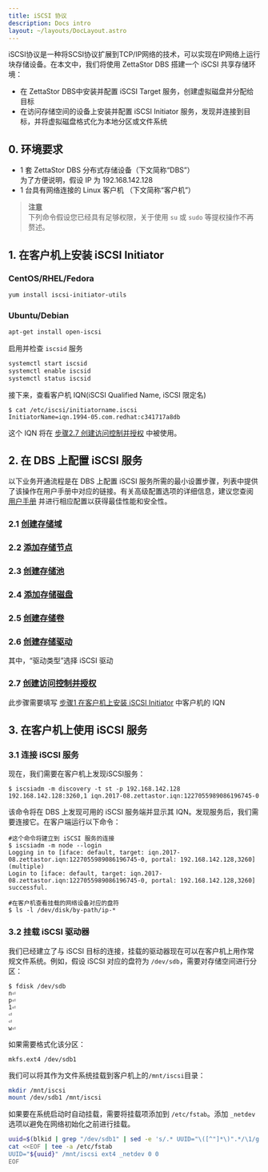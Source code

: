 ```yaml
---
title: iSCSI 协议
description: Docs intro
layout: ~/layouts/DocLayout.astro
---
```


iSCSI协议是一种将SCSI协议扩展到TCP/IP网络的技术，可以实现在IP网络上运行块存储设备。在本文中，我们将使用 ZettaStor DBS 搭建一个 iSCSI 共享存储环境：
- 在 ZettaStor DBS中安装并配置 iSCSI Target 服务，创建虚拟磁盘并分配给目标
- 在访问存储空间的设备上安装并配置 iSCSI Initiator 服务，发现并连接到目标，并将虚拟磁盘格式化为本地分区或文件系统

## 0. 环境要求
- 1 套 ZettaStor DBS 分布式存储设备（下文简称“DBS”）  
为了方便说明，假设 IP 为 192.168.142.128
- 1 台具有网络连接的 Linux 客户机 （下文简称“客户机”）

>**注意**  
下列命令假设您已经具有足够权限，关于使用 `su` 或 `sudo` 等提权操作不再赘述。

## 1. 在客户机上安装 iSCSI Initiator
### CentOS/RHEL/Fedora
```bash
yum install iscsi-initiator-utils
```

### Ubuntu/Debian
```bash
apt-get install open-iscsi
```

启用并检查 `iscsid` 服务
```bash
systemctl start iscsid
systemctl enable iscsid
systemctl status iscsid
```

接下来，查看客户机 IQN(iSCSI Qualified Name, iSCSI 限定名)
```
$ cat /etc/iscsi/initiatorname.iscsi
InitiatorName=iqn.1994-05.com.redhat:c341717a8db
```
这个 IQN 将在 [步骤2.7 创建访问控制并授权](/manual#访问控制管理) 中被使用。

## 2. 在 DBS 上配置 iSCSI 服务
以下业务开通流程是在 DBS 上配置 iSCSI 服务所需的最小设置步骤，列表中提供了该操作在用户手册中对应的链接。有关高级配置选项的详细信息，建议您查阅 [用户手册](/manual) 并进行相应配置以获得最佳性能和安全性。

### 2.1 [创建存储域](/manual#创建域)
### 2.2 [添加存储节点](/manual#添加和移除存储节点)
### 2.3 [创建存储池](/manual#创建存储池)
### 2.4 [添加存储磁盘](/manual#存储池磁盘扩容和减容)
### 2.5 [创建存储卷](/manual#创建卷)
### 2.6 [创建存储驱动](/manual#挂载驱动)
其中，“驱动类型”选择 iSCSI 驱动
### 2.7 [创建访问控制并授权](/manual#访问控制管理)
此步骤需要填写 [步骤1 在客户机上安装 iSCSI Initiator](#1-在客户机上安装-iscsi-initiator) 中客户机的 IQN

## 3. 在客户机上使用 iSCSI 服务
### 3.1 连接 iSCSI 服务
现在，我们需要在客户机上发现iSCSI服务：
```
$ iscsiadm -m discovery -t st -p 192.168.142.128
192.168.142.128:3260,1 iqn.2017-08.zettastor.iqn:1227055989086196745-0
```
该命令将在 DBS 上发现可用的 iSCSI 服务端并显示其 IQN。发现服务后，我们需要连接它。在客户端运行以下命令：
```
#这个命令将建立到 iSCSI 服务的连接
$ iscsiadm -m node --login
Logging in to [iface: default, target: iqn.2017-08.zettastor.iqn:1227055989086196745-0, portal: 192.168.142.128,3260] (multiple)
Login to [iface: default, target: iqn.2017-08.zettastor.iqn:1227055989086196745-0, portal: 192.168.142.128,3260] successful.

#在客户机查看挂载的网络设备对应的盘符
$ ls -l /dev/disk/by-path/ip-*
```

### 3.2 挂载 iSCSI 驱动器
我们已经建立了与 iSCSI 目标的连接，挂载的驱动器现在可以在客户机上用作常规文件系统。例如，假设 iSCSI 对应的盘符为 `/dev/sdb`，需要对存储空间进行分区：
```
$ fdisk /dev/sdb
n⏎
p⏎
1⏎
⏎
⏎
w⏎
```

如果需要格式化该分区：
```
mkfs.ext4 /dev/sdb1
```

我们可以将其作为文件系统挂载到客户机上的`/mnt/iscsi`目录：
```bash
mkdir /mnt/iscsi
mount /dev/sdb1 /mnt/iscsi
```

如果要在系统启动时自动挂载，需要将挂载项添加到 `/etc/fstab`。添加 `_netdev` 选项以避免在网络初始化之前进行挂载。
```bash
uuid=$(blkid | grep "/dev/sdb1" | sed -e 's/.* UUID="\([^"]*\)".*/\1/g')
cat <<EOF | tee -a /etc/fstab
UUID="${uuid}" /mnt/iscsi ext4 _netdev 0 0
EOF
```
